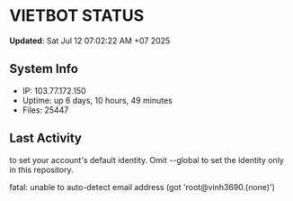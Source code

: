 # VIETBOT STATUS
**Updated**: Sat Jul 12 07:02:22 AM +07 2025

## System Info
- IP: 103.77.172.150
- Uptime: up 6 days, 10 hours, 49 minutes
- Files: 25447

## Last Activity

to set your account's default identity.
Omit --global to set the identity only in this repository.

fatal: unable to auto-detect email address (got 'root@vinh3690.(none)')
